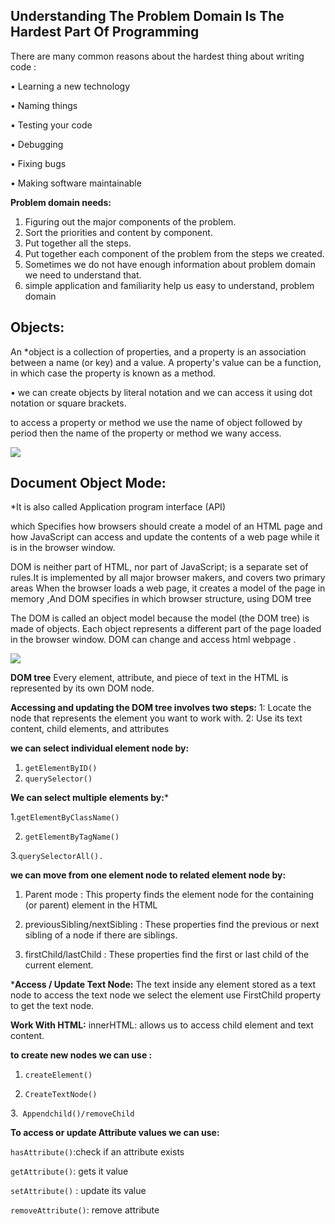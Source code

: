 

## Understanding The Problem Domain Is The Hardest Part Of Programming

There are many common reasons about the hardest thing about writing code :

•	Learning a new technology

•	Naming things

•	Testing your code

•	Debugging

•	Fixing bugs

•	Making software maintainable



**Problem domain needs:**

1.	Figuring out the major components of the problem.
2.	Sort the priorities and content by component.
3.	Put together all the steps.
4.	Put together each component of the problem from the steps we created.
5.	Sometimes we do not have enough information about problem domain we need to understand that.
6.	simple application and familiarity help us easy to understand, problem domain 

## Objects:
An *object is a collection of properties, and a property is an association between a name (or key) and a value. A property's value can be a function, in which case the property is known as a method.

• we can create objects by literal notation and we can access it using dot notation or square brackets.

to access a property or method we use the name of object followed by period then the name of the property or method we wany access.

![](https://i.ibb.co/CHhSRFk/object.png)


## Document Object Mode:
*It is also called Application program interface (API)

which Specifies how browsers should create a model of an HTML page and how JavaScript can access and update the contents of a web page while it is in the browser window.


DOM is neither part of HTML, nor part of JavaScript; is a separate set of rules.It is implemented by all major browser makers, and covers two primary areas
When the browser loads a web page, it creates a model of the page in memory ,And DOM specifies in which browser structure, using DOM tree


The DOM is called an object model because the model (the DOM tree) is
made of objects. Each object represents a different part of
the page loaded in the browser window. DOM can change and access html webpage .


![](https://i.ibb.co/WVBPpDW/rsz-1dom.jpg)

**DOM tree**
Every element, attribute, and piece of text in the HTML is represented by its own DOM node.

**Accessing and updating the DOM tree involves two steps:**
1: Locate the node that represents the element you want to work with.
2: Use its text content, child elements, and attributes

**we can select individual element node by:**
1. `getElementByID()`
2. `querySelector()`

**We can select multiple elements by:***

1.`getElementByClassName()`

2. `getElementByTagName()`
 
3.`querySelectorAll().`

**we can move from one element node to related element node by:**

1. Parent mode : This property finds the element node for the containing (or parent) element in the HTML


2. previousSibling/nextSibling : These properties find the previous or next sibling of a node
if there are siblings.


3. firstChild/lastChild : These properties find the first or last child of the current element.


***Access / Update Text Node:**
The text inside any element stored as a text node to access the text node we select the element use FirstChild property to get the text node.

**Work With HTML:**
innerHTML: allows us to access child element and text content.


**to create new nodes we can use :**

1. `createElement()`

2. `CreateTextNode()`

3.` Appendchild()/removeChild`

**To access or update Attribute values we can use:**

`hasAttribute()`:check if an attribute exists

`getAttribute()`: gets it value

`setAttribute()` : update its value

`removeAttribute()`: remove attribute
